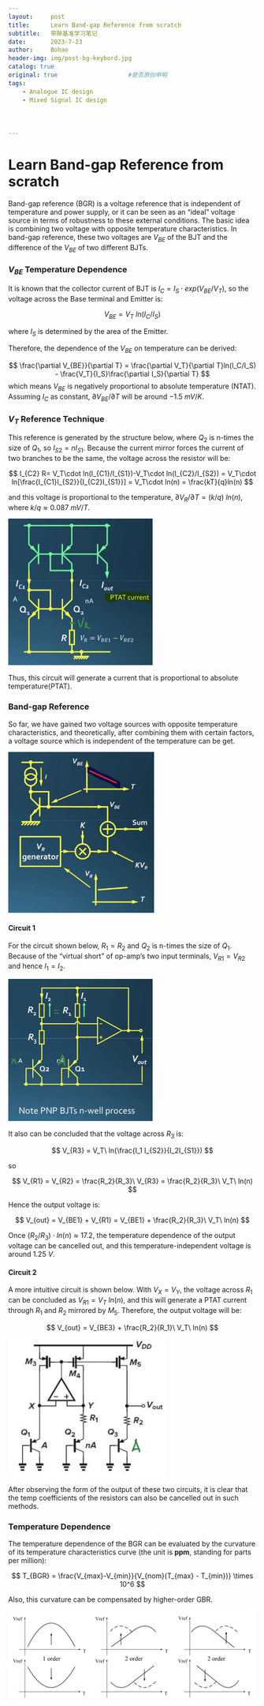 ```yaml
---
layout:     post
title:      Learn Band-gap Reference from scratch
subtitle:   带隙基准学习笔记
date:       2023-7-23
author:     Bohao
header-img: img/post-bg-keybord.jpg
catalog: true
original: true                    #是否原创申明
tags:
    - Analogue IC design
    - Mixed Signal IC design
    


---
```










# Learn Band-gap Reference from scratch

Band-gap reference (BGR) is a voltage reference that is independent of temperature and power supply, or it can be seen as an “ideal” voltage source in terms of robustness to these external conditions. The basic idea is combining two voltage with opposite temperature characteristics. In band-gap reference, these two voltages are $V_{BE}$ of the BJT and the difference of the $V_{BE}$ of two different BJTs.

### $V_{BE}$ Temperature Dependence

It is known that the collector current of BJT is $I_C = I_S\cdot exp{{(V_{BE}/V_T)}}$, so the voltage across the Base terminal and Emitter is:


$$
V_{BE} = V_T\ ln(I_C/I_S)
$$


where $I_S$ is determined by the area of the Emitter.

Therefore, the dependence of the $V_{BE}$ on temperature can be derived:


$$
\frac{\partial V_{BE}}{\partial T} = \frac{\partial V_T}{\partial T}ln(I_C/I_S) - \frac{V_T}{I_S}\frac{\partial I_S}{\partial T}
$$
which means $V_{BE}$ is negatively proportional to absolute temperature (NTAT). Assuming $I_C$ as constant, ${\partial V_{BE}}/{\partial T}$ will be around $-1.5\ mV/K$.



### $V_T$ Reference Technique

This reference is generated by the structure below, where $Q_2$ is n-times the size of $Q_1$, so $I_{S2} = nI_{S1}$. Because the current mirror forces the current of two branches to be the same, the voltage across the resistor will be:


$$
I_{C2} R= V_T\cdot ln(I_{C1}/I_{S1})-V_T\cdot ln(I_{C2}/I_{S2}) = V_T\cdot ln[\frac{I_{C1}I_{S2}}{I_{C2}I_{S1}}] = V_T\cdot ln(n) = \frac{kT}{q}ln(n) 
$$


and this voltage is proportional to the temperature, $\partial V_R / \partial T = (k/q)\ ln(n)$, where $k/q \approx 0.087\ mV/T$.  



<img src="https://raw.githubusercontent.com/merengueLee/my-gallery/master/imag/20230724105020.jpg" alt="IMG_2053" style="zoom:50%;" />

Thus, this circuit will generate a current that is proportional to absolute temperature(PTAT).



### Band-gap Reference

So far, we have gained two voltage sources with opposite temperature characteristics, and theoretically, after combining them with certain factors, a voltage source which is independent of the temperature can be get.

<img src="https://raw.githubusercontent.com/merengueLee/my-gallery/master/imag/20230724105429.png" alt="image-20230724105429015" style="zoom:53%;" />

#### Circuit 1

For the circuit shown below, $R_1 = R_2$ and $Q_2$ is n-times the size of $Q_1$. Because of the “virtual short” of op-amp’s two input terminals, $V_{R1} = V_{R2}$ and hence $I_1 = I_2$. 

<img src="https://raw.githubusercontent.com/merengueLee/my-gallery/master/imag/20230724110241.png" alt="image-20230724110240796" style="zoom:50%;" />

It also can be concluded that the voltage across $R_3$ is:


$$
V_{R3} = V_T\ ln(\frac{I_1 I_{S2}}{I_2I_{S1}})
$$

so 

$$
V_{R1} = V_{R2} = \frac{R_2}{R_3}\ V_{R3} =  \frac{R_2}{R_3}\ V_T\ ln(n)
$$

Hence the output voltage is:

$$
V_{out} = V_{BE1} + V_{R1} = V_{BE1} + \frac{R_2}{R_3}\ V_T\ ln(n)
$$

Once $(R_2/R_3)\cdot ln(n) \approx 17.2$, the temperature dependence of the output voltage can be cancelled out, and this temperature-independent voltage is around $1.25\ V$.



#### Circuit 2

A more intuitive circuit is shown below. With $V_X = V_Y$, the voltage across $R_1$ can be concluded as $V_{R1} = V_T\ ln(n)$, and this will generate a PTAT current through $R_1$ and $R_2$ mirrored by $M_5$. Therefore, the output voltage will be:


$$
V_{out} = V_{BE3} + \frac{R_2}{R_1}\ V_T\ ln(n)
$$


<img src="https://raw.githubusercontent.com/merengueLee/my-gallery/master/imag/20230724110410.png" alt="image-20230724110409552" style="zoom:70%;" />

After observing the form of the output of these two circuits, it is clear that the temp coefficients of the resistors can also be cancelled out in such methods.





### Temperature Dependence

The temperature dependence of the BGR can be evaluated by the curvature of its temperature characteristics curve (the unit is **ppm**, standing for parts per million):


$$
T_{BGR} = \frac{V_{max}-V_{min}}{V_{nom}(T_{max} - T_{min})} \times 10^6
$$


Also, this curvature can be compensated by higher-order GBR.

<img src="https://raw.githubusercontent.com/merengueLee/my-gallery/master/imag/20230724122106.png" alt="screenshot 2023-07-24 at 12.21.00" style="zoom:50%;" />















 
